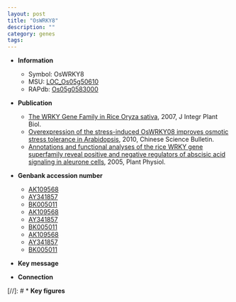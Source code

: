 ```yaml
---
layout: post
title: "OsWRKY8"
description: ""
category: genes
tags: 
---
```


* **Information**  
    + Symbol: OsWRKY8  
    + MSU: [LOC_Os05g50610](http://rice.plantbiology.msu.edu/cgi-bin/ORF_infopage.cgi?orf=LOC_Os05g50610)  
    + RAPdb: [Os05g0583000](http://rapdb.dna.affrc.go.jp/viewer/gbrowse_details/irgsp1?name=Os05g0583000)  

* **Publication**  
    + [The WRKY Gene Family in Rice Oryza sativa](http://www.ncbi.nlm.nih.gov/pubmed?term=The+WRKY+Gene+Family+in+Rice+Oryza+sativa%5BTitle%5D), 2007, J Integr Plant Biol.
    + [Overexpression of the stress-induced OsWRKY08 improves osmotic stress tolerance in Arabidopsis](http://www.ncbi.nlm.nih.gov/pubmed?term=Overexpression+of+the+stress-induced+OsWRKY08+improves+osmotic+stress+tolerance+in+Arabidopsis%5BTitle%5D), 2010, Chinese Science Bulletin.
    + [Annotations and functional analyses of the rice WRKY gene superfamily reveal positive and negative regulators of abscisic acid signaling in aleurone cells](http://www.ncbi.nlm.nih.gov/pubmed?term=Annotations+and+functional+analyses+of+the+rice+WRKY+gene+superfamily+reveal+positive+and+negative+regulators+of+abscisic+acid+signaling+in+aleurone+cells%5BTitle%5D), 2005, Plant Physiol.

* **Genbank accession number**  
    + [AK109568](http://www.ncbi.nlm.nih.gov/nuccore/AK109568)
    + [AY341857](http://www.ncbi.nlm.nih.gov/nuccore/AY341857)
    + [BK005011](http://www.ncbi.nlm.nih.gov/nuccore/BK005011)
    + [AK109568](http://www.ncbi.nlm.nih.gov/nuccore/AK109568)
    + [AY341857](http://www.ncbi.nlm.nih.gov/nuccore/AY341857)
    + [BK005011](http://www.ncbi.nlm.nih.gov/nuccore/BK005011)
    + [AK109568](http://www.ncbi.nlm.nih.gov/nuccore/AK109568)
    + [AY341857](http://www.ncbi.nlm.nih.gov/nuccore/AY341857)
    + [BK005011](http://www.ncbi.nlm.nih.gov/nuccore/BK005011)

* **Key message**  

* **Connection**  

[//]: # * **Key figures**  


